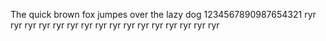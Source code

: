 The quick brown fox jumpes over the lazy dog 1234567890987654321
ryr ryr ryr ryr ryr ryr ryr ryr ryr ryr ryr ryr ryr ryr ryr ryr
